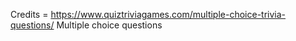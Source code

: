 Credits = https://www.quiztriviagames.com/multiple-choice-trivia-questions/ Multiple choice questions